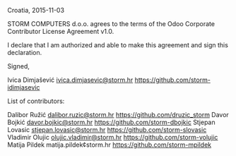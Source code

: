 Croatia, 2015-11-03

STORM COMPUTERS d.o.o. agrees to the terms of the Odoo Corporate Contributor License
Agreement v1.0.

I declare that I am authorized and able to make this agreement and sign this
declaration.

Signed,

Ivica Dimjašević ivica.dimjasevic@storm.hr https://github.com/storm-idimjasevic

List of contributors:

Dalibor Ružić dalibor.ruzic@storm.hr https://github.com/druzic_storm
Davor Bojkić davor.bojkic@storm.hr https://github.com/storm-dbojkic
Stjepan Lovasic stjepan.lovasic@storm.hr https://github.com/storm-slovasic
Vladimir Olujic olujic.vladimir@storm.hr https://github.com/storm-volujic
Matija Pildek matija.pildek¢storm.hr https://github.com/storm-mpildek
